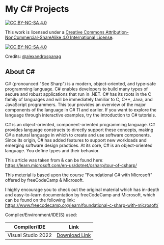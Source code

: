 # My C# Projects

[![CC BY-NC-SA 4.0][cc-by-nc-sa-shield]][cc-by-nc-sa]

This work is licensed under a
[Creative Commons Attribution-NonCommercial-ShareAlike 4.0 International License][cc-by-nc-sa].

[![CC BY-NC-SA 4.0][cc-by-nc-sa-image]][cc-by-nc-sa]

[cc-by-nc-sa]: http://creativecommons.org/licenses/by-nc-sa/4.0/
[cc-by-nc-sa-image]: https://licensebuttons.net/l/by-nc-sa/4.0/88x31.png
[cc-by-nc-sa-shield]: https://img.shields.io/badge/License-CC%20BY--NC--SA%204.0-lightgrey.svg


Credits: [@alexandrospanag](https://github.com/alexandrospanag)


About C#
----
C# (pronounced "See Sharp") is a modern, object-oriented, and type-safe programming language. C# enables developers to build many types of secure and robust applications that run in .NET. C# has its roots in the C family of languages and will be immediately familiar to C, C++, Java, and JavaScript programmers. This tour provides an overview of the major components of the language in C# 11 and earlier. If you want to explore the language through interactive examples, try the introduction to C# tutorials.

C# is an object-oriented, component-oriented programming language. C# provides language constructs to directly support these concepts, making C# a natural language in which to create and use software components. Since its origin, C# has added features to support new workloads and emerging software design practices. At its core, C# is an object-oriented language. You define types and their behavior.

This article was taken from & can be found here: https://learn.microsoft.com/en-us/dotnet/csharp/tour-of-csharp/

This meterial is based upon the course "Foundational C# with Microsoft" offered by freeCodeCamp & Microsoft.

I highly encourage you to check out the original material which has in-depth and easy-to-learn documentation by freeCodeCamp and Microsoft, which can be found on the following link: https://www.freecodecamp.org/learn/foundational-c-sharp-with-microsoft/


Compiler/Environment/IDE(S) used:

| Compiler/IDE | Link |
| --------------- | ---------------- |
| Visual Studio 2022 | [Download Link](https://visualstudio.microsoft.com/downloads/) |
